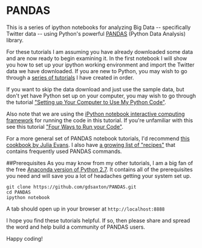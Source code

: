 # PANDAS
This is a series of ipython notebooks for analyzing Big Data -- specifically Twitter data -- using Python's powerful <a href="http://pandas.pydata.org/" target=_blank>PANDAS</a> (Python Data Analysis) library. 

For these tutorials I am assuming you have already downloaded some data and are now ready to begin examining it. In the first notebook I will show you how to set up your ipython working environment and import the Twitter data we have downloaded. If you are new to Python, you may wish to go through a <a href="http://social-metrics.org/tutorial-list/" target=_blank>series of tutorials</a> I have created in order. 

If you want to skip the data download and just use the sample data, but don't yet have Python set up on your computer, you may wish to go through the tutorial <a href="http://social-metrics.org/python-code-prerequisites/" target=_blank>"Setting up Your Computer to Use My Python Code"</a>.

Also note that we are using the <a href="http://ipython.org/notebook.html" target=_blank>iPython notebook interactive computing framework</a> for running the code in this tutorial. If you're unfamiliar with this see this tutorial <a href="http://social-metrics.org/starting-on-python-2/" target=_blank>"Four Ways to Run your Code"</a>.

For a more general set of PANDAS notebook tutorials, I'd recommend <a href="http://jvns.ca/blog/2013/12/22/cooking-with-pandas/" target=_blank>this cookbook by Julia Evans</a>. I also have <a href="http://social-metrics.org/python-pandas-cookbook/" target=_blank>a growing list of "recipes"</a> that contains frequently used PANDAS commands.

##Prerequisites
As you may know from my other tutorials, I am a big fan of the free <a href="https://store.continuum.io/cshop/anaconda/" target=_blank>Anaconda version of Python 2.7</a>. It contains all of the prerequisites you need and will save you a lot of headaches getting your system set up. 

```
git clone https://github.com/gdsaxton/PANDAS.git
cd PANDAS
ipython notebook
```

A tab should open up in your browser at `http://localhost:8888`

I hope you find these tutorials helpful. If so, then please share and spread the word and help build a community of PANDAS users. 

Happy coding!



